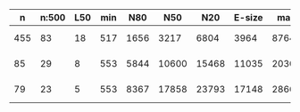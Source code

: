 n    |n:500  |L50  |min  |N80   |N50    |N20    |E-size  |max    |sum     |name
---  |---    |---  |---  |---   |---    |---    |---     |---    |---     |---
455  |83     |18   |517  |1656  |3217   |6804   |3964    |8764   |194063  |hsapiens-unitigs.fa
85   |29     |8    |553  |5844  |10600  |15468  |11035   |20309  |210065  |hsapiens-contigs.fa
79   |23     |5    |553  |8367  |17858  |23793  |17148   |28667  |209962  |hsapiens-scaffolds.fa

